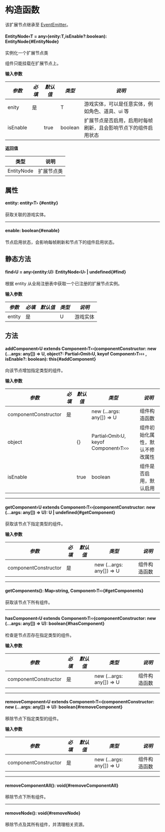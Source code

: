 <script setup>
import '/style.css'
</script>

# 构造函数

该扩展节点继承至 [EventEmitter](./EventEmitter)。

#### <font id="API" />EntityNode<font id="Type">‹T = any›</font>(<font id="Type">enity:T,isEnable?:boolean</font>)<font id="Type">: EntityNode</font>{#EntityNode}

实例化一个扩展节点类

组件只能挂载在扩展节点上。

**输入参数**

| **_参数_** | **_必填_** | **_默认值_** | **_类型_** | **_说明_**                                                     |
| ---------- | ---------- | ------------ | ---------- | -------------------------------------------------------------- |
| enity      | 是         |              | T          | 游戏实体，可以是任意实体，例如角色、道具、ui 等                |
| isEnable   |            | true         | boolean    | 扩展节点是否启用，启用时每帧刷新，且会影响节点下的组件启用状态 |

**返回值**

| **类型**   | **说明**   |
| ---------- | ---------- |
| EntityNode | 扩展节点类 |

## 属性

#### <font id="API" />entity<font id="Type">: entity‹T›</font> {#entity}

获取关联的游戏实体。

---

#### <font id="API" />enable<font id="Type">: boolean</font>{#enable}

节点启用状态，会影响每帧刷新和节点下的组件启用状态。

## 静态方法

#### <font id="API" />find<font id="Type">‹U = any›</font>(<font id="Type">entity:U</font>)<font id="Type">: EntityNode‹U› | undefined</font>{#find}

根据 entity 从全局注册表中获取一个已注册的扩展节点实例。

**输入参数**

| **_参数_** | **_必填_** | **_默认值_** | **_类型_** | **_说明_** |
| ---------- | ---------- | ------------ | ---------- | ---------- |
| entity     | 是         |              | U          | 游戏实体   |

## 方法

#### <font id="API" />addComponent<font id="Type">‹U extends Component‹T››</font>(<font id="Type">componentConstructor: new (...args: any[]) => U, object?: Partial‹Omit‹U, keyof Component‹T››› , isEnable?: boolean</font>)<font id="Type">: this</font>{#addComponent}

向该节点增加指定类型的组件。

**输入参数**

| **_参数_**           | **_必填_** | **_默认值_** | **_类型_**                           | **_说明_**                     |
| -------------------- | ---------- | ------------ | ------------------------------------ | ------------------------------ |
| componentConstructor | 是         |              | new (...args: any[]) => U            | 组件构造函数                   |
| object               |            | {}           | Partial‹Omit‹U, keyof Component‹T››› | 组件初始化属性，默认不修改属性 |
| isEnable             |            | true         | boolean                              | 组件是否启用，默认启用         |

---

#### <font id="API" />getComponent<font id="Type">‹U extends Component‹T››</font>(<font id="Type">componentConstructor: new (...args: any[]) => U</font>)<font id="Type">: U | undefined</font>{#getComponent}

获取该节点下指定类型的组件。

**输入参数**

| **_参数_**           | **_必填_** | **_默认值_** | **_类型_**                | **_说明_**   |
| -------------------- | ---------- | ------------ | ------------------------- | ------------ |
| componentConstructor | 是         |              | new (...args: any[]) => U | 组件构造函数 |

---

#### <font id="API" />getComponents()<font id="Type">: Map‹string, Component‹T››</font>{#getComponents}

获取该节点下所有组件。

---

#### <font id="API" />hasComponent<font id="Type">‹U extends Component‹T››</font>(<font id="Type">componentConstructor: new (...args: any[]) => U</font>)<font id="Type">: boolean</font>{#hasComponent}

检查是节点否存在指定类型的组件。

**输入参数**

| **_参数_**           | **_必填_** | **_默认值_** | **_类型_**                | **_说明_**   |
| -------------------- | ---------- | ------------ | ------------------------- | ------------ |
| componentConstructor | 是         |              | new (...args: any[]) => U | 组件构造函数 |

---

#### <font id="API" />removeComponent<font id="Type">‹U extends Component‹T››</font>(<font id="Type">componentConstructor: new (...args: any[]) => U</font>)<font id="Type">: boolean</font>{#removeComponent}

移除节点下指定类型的组件。

**输入参数**

| **_参数_**           | **_必填_** | **_默认值_** | **_类型_**                | **_说明_**   |
| -------------------- | ---------- | ------------ | ------------------------- | ------------ |
| componentConstructor | 是         |              | new (...args: any[]) => U | 组件构造函数 |

---

#### <font id="API" />removeComponentAll()<font id="Type">: void</font>{#removeComponentAll}

移除节点下所有组件。

---

#### <font id="API" />removeNode()<font id="Type">: void</font>{#removeNode}

移除节点及其所有组件，并清理相关资源。
